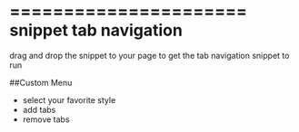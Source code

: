 ======================
snippet tab navigation
======================

drag and drop the snippet to your page to get the tab navigation snippet to run

##Custom Menu


- select your favorite style
- add tabs
- remove tabs